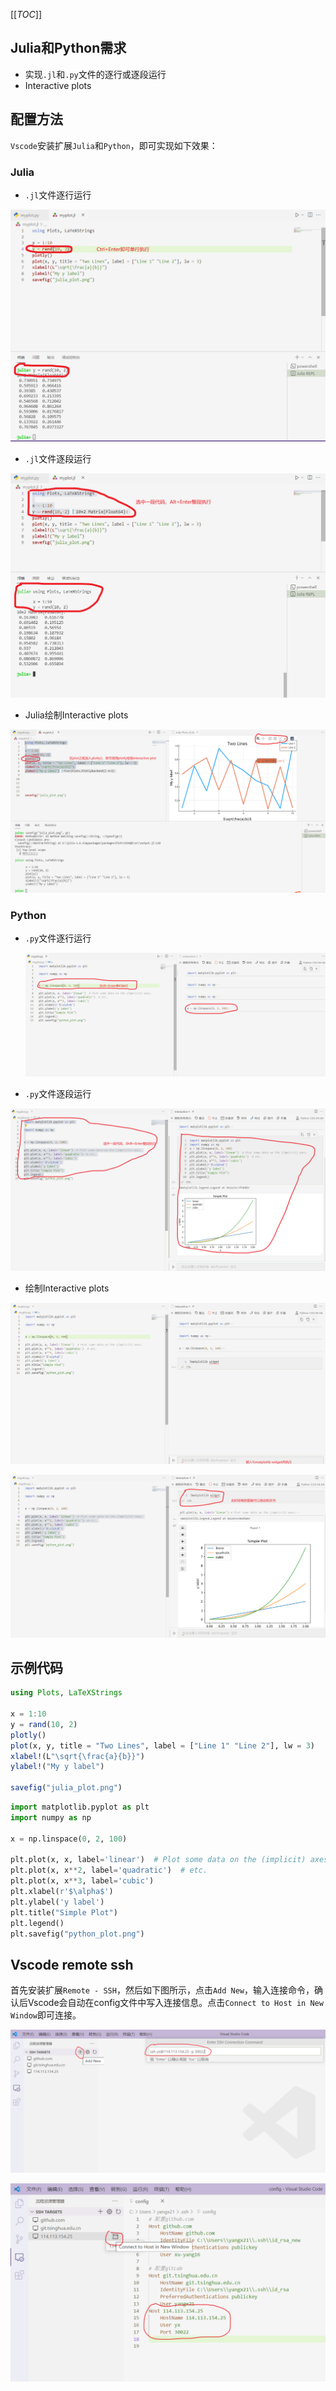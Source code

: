 [[_TOC_]]

## Julia和Python需求

* 实现`.jl`和`.py`文件的逐行或逐段运行
* Interactive plots

## 配置方法

`Vscode`安装扩展`Julia`和`Python`，即可实现如下效果：

### Julia

* `.jl`文件逐行运行

![单行执行](.\pic\单行执行.png)

* `.jl`文件逐段运行

![整段执行](.\pic\整段执行.png)

* Julia绘制Interactive plots

![绘制Interactive plots](.\pic\interactive_plot.png)

### Python

* `.py`文件逐行运行

  ![逐行运行](.\pic\python_单行执行.png)

* `.py`文件逐段运行

![逐段运行](.\pic\python_整段执行.png)

* 绘制Interactive plots

![绘制Interactive plots](.\pic\python_interactive_plot.png)

![绘制Interactive plots](.\pic\python_interactive_plot_2.png)



## 示例代码

```Julia
using Plots, LaTeXStrings

x = 1:10
y = rand(10, 2)
plotly()
plot(x, y, title = "Two Lines", label = ["Line 1" "Line 2"], lw = 3)
xlabel!(L"\sqrt{\frac{a}{b}}")
ylabel!("My y label")

savefig("julia_plot.png")
```



```python
import matplotlib.pyplot as plt
import numpy as np

x = np.linspace(0, 2, 100)

plt.plot(x, x, label='linear')  # Plot some data on the (implicit) axes.
plt.plot(x, x**2, label='quadratic')  # etc.
plt.plot(x, x**3, label='cubic')
plt.xlabel(r'$\alpha$')
plt.ylabel('y label')
plt.title("Simple Plot")
plt.legend()
plt.savefig("python_plot.png")
```



## Vscode remote ssh

首先安装扩展`Remote - SSH`，然后如下图所示，点击`Add New`，输入连接命令，确认后Vscode会自动在config文件中写入连接信息。点击`Connect to Host in New Window`即可连接。

![](.\pic\remote-ssh.png)

![](.\pic\connect.png)
